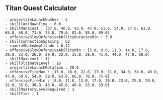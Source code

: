 ## Titan Quest Calculator

    - projectileLaunchNumber : 3
    - skillCooldownTime : 6.0
    - skillManaCost : [37.0, 40.0, 43.0, 47.0, 51.0, 54.0, 57.0, 61.0, 65.0, 68.0, 71.0, 75.0, 79.0, 82.0, 85.0, 89.0]
    - offensiveSlowDefensiveAbilityDurationMin : 3.0
    - skillConnectionSpacing : 62
    - cameraShakeAmplitude : 0.12
    - offensiveSlowDefensiveAbilityMin : [5.0, 8.0, 11.0, 14.0, 17.0, 20.0, 23.0, 26.0, 29.0, 32.0, 35.0, 38.0, 41.0, 44.0, 47.0, 50.0]
    - skillMaxLevel : 12
    - skillUltimateLevel : 16
    - projectileLaunchRotation : 20.0
    - offensiveFireMax : [15.0, 18.0, 22.0, 27.0, 31.0, 34.0, 38.0, 43.0, 47.0, 50.0, 54.0, 59.0, 63.0, 66.0, 70.0, 75.0]
    - offensiveFireMin : [8.0, 11.0, 13.0, 17.0, 20.0, 23.0, 25.0, 29.0, 32.0, 35.0, 38.0, 43.0, 45.0, 48.0, 53.0, 59.0]
    - skillMasteryLevelRequired : 1
    - skillTier : 1
